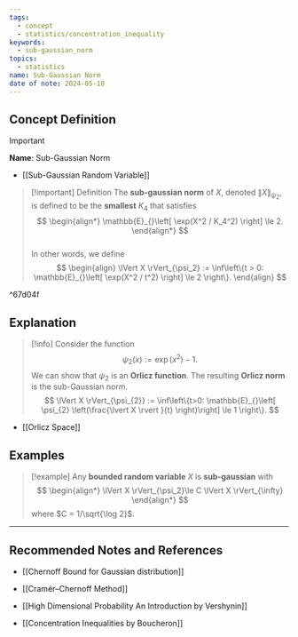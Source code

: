 ```yaml
---
tags:
  - concept
  - statistics/concentration_inequality
keywords:
  - sub-gaussian_norm
topics:
  - statistics
name: Sub-Gaussian Norm
date of note: 2024-05-10
---
```


## Concept Definition

>[!important]
>**Name**: Sub-Gaussian Norm

- [[Sub-Gaussian Random Variable]]

>[!important] Definition
>The **sub-gaussian norm** of $X$, denoted $\lVert X \rVert_{\psi_2}$, is defined to be the **smallest** $K_4$ that satisfies 
>$$
> \begin{align*}
> \mathbb{E}_{}\left[ \exp(X^2 / K_4^2) \right]  \le 2.
> \end{align*}
>$$  
>In other words, we define
>$$
>\begin{align}
> \lVert X \rVert_{\psi_2} := \inf\left\{t > 0: \mathbb{E}_{}\left[ \exp(X^2 / t^2) \right] \le 2 \right\}. 
>\end{align}
>$$

^67d04f



## Explanation

>[!info]
>Consider the function
>$$
>\psi_{2}(x) := \exp(x^2) - 1.
>$$
>We can show that $\psi_{2}$ is an **Orlicz function**. The resulting **Orlicz norm** is the sub-Gaussian norm. 
>$$
>\lVert X \rVert_{\psi_{2}} := \inf\left\{t>0: \mathbb{E}_{}\left[ \psi_{2} \left(\frac{\lvert X \rvert }{t} \right)\right]  \le 1 \right\}. 
>$$

- [[Orlicz Space]]


## Examples



>[!example]
>Any **bounded random variable** $X$ is **sub-gaussian** with
>$$
> \begin{align*}
> \lVert X \rVert_{\psi_2}\le C \lVert X \rVert_{\infty}
> \end{align*}
>$$
> where $C = 1/\sqrt{\log 2}$.





-----------
##  Recommended Notes and References

- [[Chernoff Bound for Gaussian distribution]]
- [[Cramér–Chernoff Method]]


- [[High Dimensional Probability An Introduction by Vershynin]]
- [[Concentration Inequalities by Boucheron]]